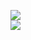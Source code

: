 [![](https://img.shields.io/badge/Made%20With-Github%20Spray-lightgrey.svg?style=for-the-badge&logo=github)](https://github.com/Annihil/github-spray#4261)  
[![](https://i.imgur.com/2DrTn0Z.gif)](https://github.com/Annihil/github-spray)